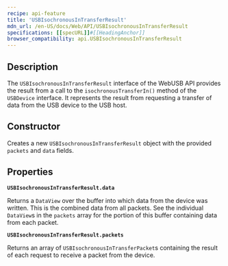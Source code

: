 ```yaml
---
recipe: api-feature
title: 'USBIsochronousInTransferResult'
mdn_url: /en-US/docs/Web/API/USBIsochronousInTransferResult
specifications: [[specURL]]#[[HeadingAnchor]]
browser_compatibility: api.USBIsochronousInTransferResult
---
```


## Description

The `USBIsochronousInTransferResult` interface of the WebUSB API provides the result from a call to the `isochronousTransferIn()` method of the `USBDevice` interface. It represents the result from requesting a transfer of data from the USB device to the USB host.

## Constructor

Creates a new `USBIsochronousInTransferResult` object with the provided `packets` and `data` fields.

## Properties

**`USBIsochronousInTransferResult.data`**

Returns a `DataView` over the buffer into which data from the device was written. This is the combined data from all packets. See the individual `DataView`s in the `packets` array for the portion of this buffer containing data from each packet.

**`USBIsochronousInTransferResult.packets`**

Returns an array of `USBIsochronousInTransferPacket`s containing the result of each request to receive a packet from the device.